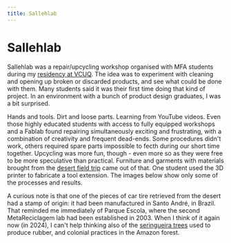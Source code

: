 ```yaml
---
title: Sallehlab
---
```


# Sallehlab

Sallehlab was a repair/upcycling workshop organised with MFA students during my [residency at VCUQ](../). The idea was to experiment with cleaning and opening up broken or discarded products, and see what could be done with them. Many students said it was their first time doing that kind of project. In an environment with a bunch of product design graduates, I was a bit surprised.

Hands and tools. Dirt and loose parts. Learning from YouTube videos. Even those highly educated students with access to fully equipped workshops and a Fablab found repairing simultaneously exciting and frustrating, with a combination of creativity and frequent dead-ends. Some procedures didn't work, others required spare parts impossible to fecth during our short time together. Upcycling was more fun, though - even more so as they were free to be more speculative than practical. Furniture and garments with materials brought from the [desert field trip](../fieldwork/desert) came out of that. One student used the 3D printer to fabricate a tool extension. The images below show only some of the processes and results.

A curious note is that one of the pieces of car tire retrieved from the desert had a stamp of origin: it had been manufactured in Santo André, in Brazil. That reminded me immediately of Parque Escola, where the second MetaReciclagem lab had been established in 2003. When I think of it again now (in 2024), I can't help thinking also of the [seringueira trees](https://en.wikipedia.org/wiki/Hevea_brasiliensis) used to produce rubber, and colonial practices in the Amazon forest.